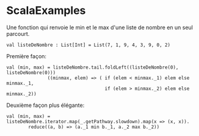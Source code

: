 # ScalaExamples

Une fonction qui renvoie le min et le max d'une liste de nombre en un seul parcourt.


```
val listeDeNombre : List[Int] = List(7, 1, 9, 4, 3, 9, 0, 2)
```

Première façon:
```
val (min, max) = listeDeNombre.tail.foldLeft((listeDeNombre(0), listeDeNombre(0))) 
               ((minmax, elem) => ( if (elem < minmax._1) elem else minmax._1, 
                                    if (elem > minmax._2) elem else minmax._2))
```

Deuxième façon plus élégante:
```
val (min, max) = listeDeNombre.iterator.map(_.getPathway.slowdown).map(x => (x, x)).
        reduce((a, b) => (a._1 min b._1, a._2 max b._2))
```
